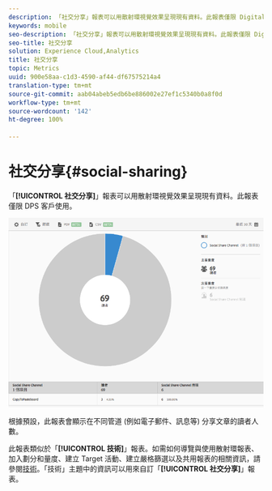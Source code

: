 ```yaml
---
description: 「社交分享」報表可以用散射環視覺效果呈現現有資料。此報表僅限 Digital Publishing Suites (DPS) 客戶使用。
keywords: mobile
seo-description: 「社交分享」報表可以用散射環視覺效果呈現現有資料。此報表僅限 Digital Publishing Suites (DPS) 客戶使用。
seo-title: 社交分享
solution: Experience Cloud,Analytics
title: 社交分享
topic: Metrics
uuid: 900e58aa-c1d3-4590-af44-df67575214a4
translation-type: tm+mt
source-git-commit: aab04abeb5edb6be886002e27ef1c5340b0a8f0d
workflow-type: tm+mt
source-wordcount: '142'
ht-degree: 100%

---
```



# 社交分享{#social-sharing}

「**[!UICONTROL 社交分享]**」報表可以用散射環視覺效果呈現現有資料。此報表僅限 DPS 客戶使用。

![](assets/dps_social_share.png)

根據預設，此報表會顯示在不同管道 (例如電子郵件、訊息等) 分享文章的讀者人數。

此報表類似於「**[!UICONTROL 技術]**」報表。如需如何導覽與使用散射環報表、加入劃分和量度、建立 Target 活動、建立嚴格篩選以及共用報表的相關資訊，請參閱[技術](/help/using/usage/reports-technology.md)。「技術」主題中的資訊可以用來自訂「**[!UICONTROL 社交分享]**」報表。
